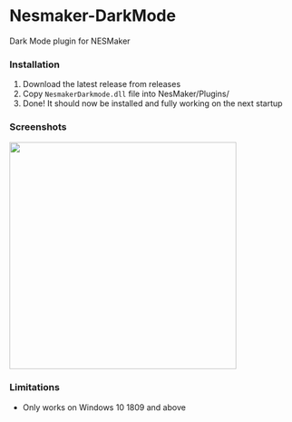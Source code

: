 # Nesmaker-DarkMode
Dark Mode plugin for NESMaker

### Installation
1. Download the latest release from releases
2. Copy `NesmakerDarkmode.dll` file into NesMaker/Plugins/
3. Done! It should now be installed and fully working on the next startup

### Screenshots
<img src="https://github.com/user-attachments/assets/39a728f6-84c3-43d8-b6aa-44332ec8b6ff" height="400" />

### Limitations
- Only works on Windows 10 1809 and above
